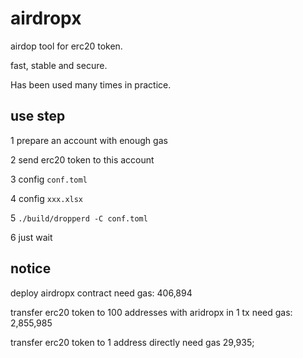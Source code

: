 # airdropx

airdop tool for erc20 token.

fast, stable and secure. 

Has been used many times in practice.

## use step

1 prepare an account with enough gas

2 send erc20 token to this account

3 config `conf.toml`

4 config `xxx.xlsx`

5 `./build/dropperd -C conf.toml`

6 just wait

## notice

deploy airdropx contract need gas: 406,894

transfer erc20 token to 100 addresses with aridropx in 1 tx need gas: 2,855,985

transfer erc20 token to 1 address directly need gas 29,935;